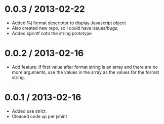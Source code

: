 0.0.3 / 2013-02-22
==================
  * Added %j format descriptor to display Javascript object
  * Also created new repo, so I could have issues/bugs.
  * Added sprintf onto the string prototype


0.0.2 / 2013-02-16
==================
 * Add feature: if first value after format string is an array and there are no more arguments,
    use the values in the array as the values for the format string.


0.0.1 / 2013-02-16
==================
 * Added use strict.
 * Cleaned code up per jshint

